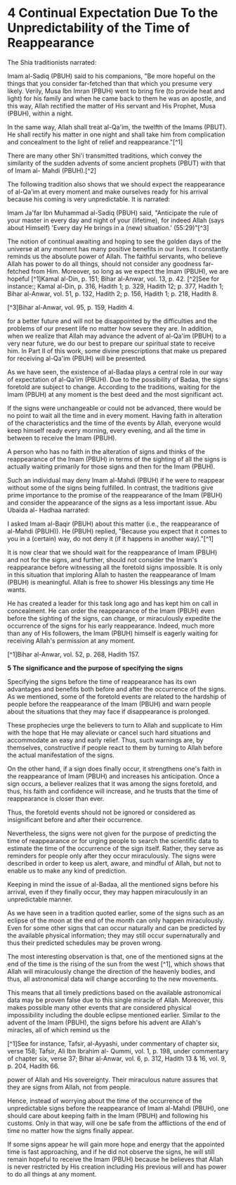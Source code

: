 4 Continual Expectation Due To the Unpredictability of the Time of Reappearance
===============================================================================

The Shia traditionists narrated:

Imam al-Sadiq (PBUH) said to his companions, "Be more hopeful on the
things that you consider far-fetched than that which you presume very
likely. Verily, Musa Ibn Imran (PBUH) went to bring fire (to provide
heat and light) for his family and when he came back to them he was an
apostle, and this way, Allah rectified the matter of His servant and His
Prophet, Musa (PBUH), within a night.

In the same way, Allah shall treat al-Qa'im, the twelfth of the Imams
(PBUT). He shall rectify his matter in one night and shall take him from
complication and concealment to the light of relief and
reappearance."[^1]

There are many other Shi'i transmitted traditions, which convey the
similarity of the sudden advents of some ancient prophets (PBUT) with
that of Imam al- Mahdi (PBUH).[^2]

The following tradition also shows that we should expect the
reappearance of al-Qa'im at every moment and make ourselves ready for
his arrival because his coming is very unpredictable. It is narrated:

Imam Ja'far Ibn Muhammad al-Sadiq (PBUH) said, "Anticipate the rule of
your master in every day and night of your (lifetime), for indeed Allah
(says about Himself) 'Every day He brings in a (new) situation.'
(55:29)"[^3]

The notion of continual awaiting and hoping to see the golden days of
the universe at any moment has many positive benefits in our lives. It
constantly reminds us the absolute power of Allah. The faithful
servants, who believe Allah has power to do all things, should not
consider any goodness far-fetched from Him. Moreover, so long as we
expect the Imam (PBUH), we are hopeful [^1]Kamal al-Din, p. 151; Bihar
al-Anwar, vol. 13, p. 42.
[^2]See for instance:; Kamal al-Din, p. 316, Hadith 1; p. 329, Hadith
12; p. 377, Hadith 1; Bihar al-Anwar, vol. 51, p. 132, Hadith 2; p. 156,
Hadith 1; p. 218, Hadith 8.

[^3]Bihar al-Anwar, vol. 95, p. 159, Hadith 4.

for a better future and will not be disappointed by the difficulties
and the problems of our present life no matter how severe they are. In
addition, when we realize that Allah may advance the advent of al-Qa'im
(PBUH) to a very near future, we do our best to prepare our spiritual
state to receive him. In Part II of this work, some divine prescriptions
that make us prepared for receiving al-Qa'im (PBUH) will be presented.

As we have seen, the existence of al-Badaa plays a central role in our
way of expectation of al-Qa'im (PBUH). Due to the possibility of Badaa,
the signs foretold are subject to change. According to the traditions,
waiting for the Imam (PBUH) at any moment is the best deed and the most
significant act.

If the signs were unchangeable or could not be advanced, there would be
no point to wait all the time and in every moment. Having faith in
alteration of the characteristics and the time of the events by Allah,
everyone would keep himself ready every morning, every evening, and all
the time in between to receive the Imam (PBUH).

A person who has no faith in the alteration of signs and thinks of the
reappearance of the Imam (PBUH) in terms of the sighting of all the
signs is actually waiting primarily for those signs and then for the
Imam (PBUH).

Such an individual may deny Imam al-Mahdi (PBUH) if he were to reappear
without some of the signs being fulfilled. In contrast, the traditions
give prime importance to the promise of the reappearance of the Imam
(PBUH) and consider the appearance of the signs as a less important
issue. Abu Ubaida al- Hadhaa narrated:

I asked Imam al-Baqir (PBUH) about this matter (i.e., the reappearance
of al-Mahdi (PBUH)). He (PBUH) replied, "Because you expect that it
comes to you in a (certain) way, do not deny it (if it happens in
another way)."[^1]

It is now clear that we should wait for the reappearance of Imam (PBUH)
and not for the signs, and further, should not consider the Imam's
reappearance before witnessing all the foretold signs impossible. It is
only in this situation that imploring Allah to hasten the reappearance
of Imam (PBUH) is meaningful. Allah is free to shower His blessings any
time He wants.

He has created a leader for this task long ago and has kept him on call
in concealment. He can order the reappearance of the Imam (PBUH) even
before the sighting of the signs, can change, or miraculously expedite
the occurrence of the signs for his early reappearance. Indeed, much
more than any of His followers, the Imam (PBUH) himself is eagerly
waiting for receiving Allah's permission at any moment.

[^1]Bihar al-Anwar, vol. 52, p. 268, Hadith 157.


**5 The significance and the purpose of specifying the signs**

Specifying the signs before the time of reappearance has its own
advantages and benefits both before and after the occurrence of the
signs. As we mentioned, some of the foretold events are related to the
hardship of people before the reappearance of the Imam (PBUH) and warn
people about the situations that they may face if disappearance is
prolonged.

These prophecies urge the believers to turn to Allah and supplicate to
Him with the hope that He may alleviate or cancel such hard situations
and accommodate an easy and early relief. Thus, such warnings are, by
themselves, constructive if people react to them by turning to Allah
before the actual manifestation of the signs.

On the other hand, if a sign does finally occur, it strengthens one's
faith in the reappearance of Imam (PBUH) and increases his anticipation.
Once a sign occurs, a believer realizes that it was among the signs
foretold, and thus, his faith and confidence will increase, and he
trusts that the time of reappearance is closer than ever.

Thus, the foretold events should not be ignored or considered as
insignificant before and after their occurrence.

Nevertheless, the signs were not given for the purpose of predicting
the time of reappearance or for urging people to search the scientific
data to estimate the time of the occurrence of the sign itself. Rather,
they serve as reminders for people only after they occur miraculously.
The signs were described in order to keep us alert, aware, and mindful
of Allah, but not to enable us to make any kind of prediction.

Keeping in mind the issue of al-Badaa, all the mentioned signs before
his arrival, even if they finally occur, they may happen miraculously in
an unpredictable manner.

As we have seen in a tradition quoted earlier, some of the signs such
as an eclipse of the moon at the end of the month can only happen
miraculously. Even for some other signs that can occur naturally and can
be predicted by the available physical information; they may still occur
supernaturally and thus their predicted schedules may be proven wrong.

The most interesting observation is that, one of the mentioned signs at
the end of the time is the rising of the sun from the west [^1], which
shows that Allah will miraculously change the direction of the heavenly
bodies, and thus, all astronomical data will change according to the new
movements.

This means that all timely predictions based on the available
astronomical data may be proven false due to this single miracle of
Allah. Moreover, this makes possible many other events that are
considered physical impossibility including the double eclipse mentioned
earlier. Similar to the advent of the Imam (PBUH), the signs before his
advent are Allah's miracles, all of which remind us the

[^1]See for instance, Tafsir, al-Ayyashi, under commentary of chapter
six, verse 158; Tafsir, Ali Ibn Ibrahim al- Qummi, vol. 1, p. 198, under
commentary of chapter six, verse 37; Bihar al-Anwar, vol. 6, p. 312,
Hadith 13 & 16, vol. 9, p. 204, Hadith 66.

power of Allah and His sovereignty. Their miraculous nature assures
that they are signs from Allah, not from people.

Hence, instead of worrying about the time of the occurrence of the
unpredictable signs before the reappearance of Imam al-Mahdi (PBUH), one
should care about keeping faith in the Imam (PBUH) and following his
customs. Only in that way, will one be safe from the afflictions of the
end of time no matter how the signs finally appear.

If some signs appear he will gain more hope and energy that the
appointed time is fast approaching, and if he did not observe the signs,
he will still remain hopeful to receive the Imam (PBUH) because he
believes that Allah is never restricted by His creation including His
previous will and has power to do all things at any moment.



